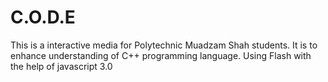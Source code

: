# C.O.D.E

This is a interactive media for Polytechnic Muadzam Shah students. It is to enhance understanding of C++ programming language.
Using Flash with the help of javascript 3.0